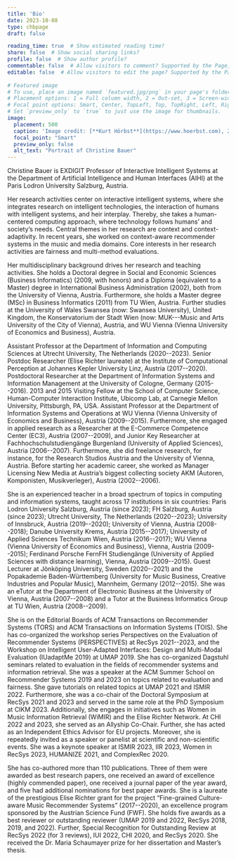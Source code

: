 ```yaml
---
title: 'Bio'
date: 2023-10-08
type: chbpage
draft: false

reading_time: true  # Show estimated reading time?
share: false  # Show social sharing links?
profile: false  # Show author profile?
commentable: false  # Allow visitors to comment? Supported by the Page, Post, and Docs content types.
editable: false  # Allow visitors to edit the page? Supported by the Page, Post, and Docs content types.
  
# Featured image
# To use, place an image named `featured.jpg/png` in your page's folder.
# Placement options: 1 = Full column width, 2 = Out-set, 3 = Screen-width
# Focal point options: Smart, Center, TopLeft, Top, TopRight, Left, Right, BottomLeft, Bottom, BottomRight
# Set `preview_only` to `true` to just use the image for thumbnails.
image:
  placement: 500
  caption: 'Image credit: [**Kurt Hörbst**](https://www.hoerbst.com), 2020.' 
  focal_point: "Smart"
  preview_only: false
  alt_text: "Portrait of Christine Bauer"
---
```


Christine Bauer is EXDIGIT Professor of Interactive Intelligent Systems at the Department of Artificial Intelligence and Human Interfaces (AIHI) at the Paris Lodron University Salzburg, Austria.

<!--Her research vision is to leverage intelligent systems and embed them into socio-technical ecosystems to benefit humans and society. -->
Her research activities center on interactive intelligent systems, where she integrates research on intelligent technologies, the interaction of humans with intelligent systems, and heir interplay. Thereby, she takes a human-centered computing approach, where technology follows humans’ and society’s needs. Central themes in her research are context and context-adaptivity. In recent years, she worked on context-aware recommender systems in the music and media domains. Core interests in her research activities are fairness and multi-method evaluations. 
<!--Further interests span various fields such as online self-disclosure and privacy, methods for designing context-adaptive systems, and the creative industries, particularly the music sector.-->

Her multidisciplinary background drives her research and teaching activities. She holds a Doctoral degree in Social and Economic Sciences (Business Informatics) (2009, with honors) and a Diploma (equivalent to a Master) degree in International Business Administration (2002), both from the University of Vienna, Austria. Furthermore, she holds a Master degree (MSc) in Business Informatics (2011) from TU Wien, Austria. Further studies at the University of Wales Swansea (now: Swansea University), United Kingdom, the Konservatorium der Stadt Wien (now: MUK---Music and Arts University of the City of Vienna), Austria, and WU Vienna (Vienna University of Economics and Business), Austria.

Assistant Professor at the Department of Information and Computing Sciences at Utrecht University, The Netherlands (2020--2023). Senior Postdoc Researcher (Elise Richter laureate) at the Institute of Computational Perception at Johannes Kepler University Linz, Austria (2017--2020). Postdoctoral Researcher at the Department of Information Systems and Information Management at the University of Cologne, Germany (2015--2016). 2013 and 2015 Visiting Fellow at the School of Computer Science, Human-Computer Interaction Institute, Ubicomp Lab, at Carnegie Mellon University, Pittsburgh, PA, USA. Assistant Professor at the Department of Information Systems and Operations at WU Vienna (Vienna University of Economics and Business), Austria (2009--2015).
Furthermore, she engaged in applied research as a Researcher at the E-Commerce Competence Center (EC3), Austria (2007--2009), and Junior Key Researcher at Fachhochschulstudiengänge Burgenland (University of Applied Sciences), Austria (2006--2007). Furthermore, she did freelance research, for instance, for the Research Studios Austria and the University of Vienna, Austria.
Before starting her academic career, she worked as Manager Licensing New Media at Austria’s biggest collecting society AKM (Autoren, Komponisten, Musikverleger), Austria (2002--2006).

She is an experienced teacher in a broad spectrum of topics in computing and information systems, taught across 17 institutions in six countries: Paris Lodron University Salzburg, Austria (since 2023); FH Salzburg, Austria (since 2023); Utrecht University, The Netherlands (2020--2023); University of Innsbruck, Austria (2019--2020); University of Vienna, Austria (2008--2018); Danube University Krems, Austria (2015--2017); University of Applied Sciences Technikum Wien, Austria (2016--2017); WU Vienna (Vienna University of Economics and Business), Vienna, Austria (2009--2015); Ferdinand Porsche FernFH Studiengänge (University of Applied Sciences with distance learning), Vienna, Austria (2009--2015). Guest Lecturer at Jönköping University, Sweden (2020--2021) and the Popakademie Baden-Württemberg (University for Music Business, Creative Industries and Popular Music), Mannheim, Germany (2012--2015). She was an eTutor at the Department of Electronic Business at the University of Vienna, Austria (2007--2008) and a Tutor at the Business Informatics Group at TU Wien, Austria (2008--2009).

She is on the Editorial Boards of ACM Transactions on Recommender Systems (TORS) and ACM Transactions on Information Systems (TOIS). She has co-organized the workshop series Perspectives on the Evaluation of Recommender Systems (PERSPECTIVES) at RecSys 2021--2023, and the Workshop on Intelligent User-Adapted Interfaces: Design and Multi-Modal Evaluation (IUadaptMe 2019) at UMAP 2019. She has co-organized Dagstuhl seminars related to evaluation in the fields of recommender systems and information retrieval. She was a speaker at the ACM Summer School on Recommender Systems 2019 and 2023 on topics related to evaluation and fairness. She gave tutorials on related topics at UMAP 2021 and ISMIR 2022. Furthermore, she was a co-chair of the Doctoral Symposium at RecSys 2021 and 2023 and served in the same role at the PhD Symposium at CIKM 2023. Additionally, she engages in initiatives such as Women in Music Information Retrieval (WiMIR) and the Elise Richter Network. At CHI 2022 and 2023, she served as an Allyship Co-Chair. Further, she has acted as an Independent Ethics Advisor for EU projects. Moreover, she is repeatedly invited as a speaker or panelist at scientific and non-scientific events. She was a keynote speaker at ISMIR 2023, IIR 2023, Women in RecSys 2023, HUMANIZE 2021, and ComplexRec 2020.

She has co-authored more than 110 publications. Three of them were awarded as best research papers, one received an award of excellence (highly commended paper), one received a journal paper of the year award, and five had additional nominations for best paper awards. She is a laureate of the prestigious Elise Richter grant for the project “Fine-grained Culture-aware Music Recommender Systems” (2017--2020), an excellence program sponsored by the Austrian Science Fund (FWF). She holds five awards as a best reviewer or outstanding reviewer (UMAP 2019 and 2022, RecSys 2018, 2019, and 2022). Further, Special Recognition for Outstanding Review at RecSys 2022 (for 3 reviews), IUI 2022, CHI 2020, and RecSys 2020. She received the Dr. Maria Schaumayer prize for her dissertation and Master’s thesis. 
<!--Furthermore, she received a scholarship for the Summer School of European Science Days 2009: "The Economics of Art and Culture", in Steyr, Austria. -->